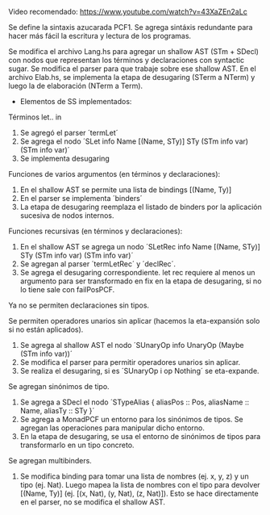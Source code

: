 Video recomendado: https://www.youtube.com/watch?v=43XaZEn2aLc


Se define la sintaxis azucarada PCF1.
Se agrega sintáxis redundante para hacer más fácil la escritura y lectura de los programas.

Se modifica el archivo Lang.hs para agregar un shallow AST (STm + SDecl) con nodos que representan los términos y declaraciones con syntactic sugar.
Se modifica el parser para que trabaje sobre ese shallow AST. 
En el archivo Elab.hs, se implementa la etapa de desugaring (STerm a NTerm) y luego la de elaboración (NTerm a Term).

* Elementos de SS implementados:

Términos let.. in
1) Se agregó el parser ´termLet´
2) Se agrega el nodo ´SLet info Name [(Name, STy)] STy (STm info var) (STm info var)´
3) Se implementa desugaring

Funciones de varios argumentos (en términos y declaraciones):
1) En el shallow AST se permite una lista de bindings [(Name, Ty)]
2) En el parser se implementa ´binders´
3) La etapa de desugaring reemplaza el listado de binders por la aplicación sucesiva de nodos internos.

Funciones recursivas (en términos y declaraciones):
1) En el shallow AST se agrega un nodo ´SLetRec info Name [(Name, STy)] STy (STm info var) (STm info var)´
2) Se agregan al parser ´termLetRec´ y ´declRec´.
3) Se agrega el desugaring correspondiente. let rec requiere al menos un argumento para ser transformado en fix en la etapa de desugaring, si no lo tiene sale con failPosPCF.

Ya no se permiten declaraciones sin tipos.

Se permiten operadores unarios sin aplicar (hacemos la eta-expansión solo si no están aplicados).
1) Se agrega al shallow AST el nodo ´SUnaryOp info UnaryOp (Maybe (STm info var))´
2) Se modifica el parser para permitir operadores unarios sin aplicar.
3) Se realiza el desugaring, si es ´SUnaryOp i op Nothing´ se eta-expande.

Se agregan sinónimos de tipo.
1) Se agrega a SDecl el nodo ´STypeAlias { aliasPos :: Pos, aliasName :: Name, aliasTy :: STy }´
2) Se agrega a MonadPCF un entorno para los sinónimos de tipos. Se agregan las operaciones para manipular dicho entorno.
3) En la etapa de desugaring, se usa el entorno de sinónimos de tipos para transformarlo en un tipo concreto.

Se agregan multibinders.

1) Se modifica binding para tomar una lista de nombres (ej. x, y, z) y un tipo (ej. Nat). Luego mapea la lista de nombres con el tipo para devolver [(Name, Ty)] (ej. [(x, Nat), (y, Nat), (z, Nat)]). Esto se hace directamente en el parser, no se modifica el shallow AST.